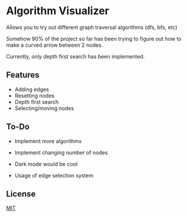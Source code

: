 
# Algorithm Visualizer

Allows you to try out different graph traversal algorithms (dfs, bfs, etc)

Somehow 90% of the project so far has been trying to figure out how to make a curved arrow between 2 nodes.

Currently, only depth first search has been implemented.



## Features

- Adding edges
- Resetting nodes
- Depth first search
- Selecting/moving nodes


## To-Do

- Implement more algorithms

- Implement changing number of nodes

- Dark mode would be cool

- Usage of edge selection system


## License

[MIT](https://choosealicense.com/licenses/mit/)

